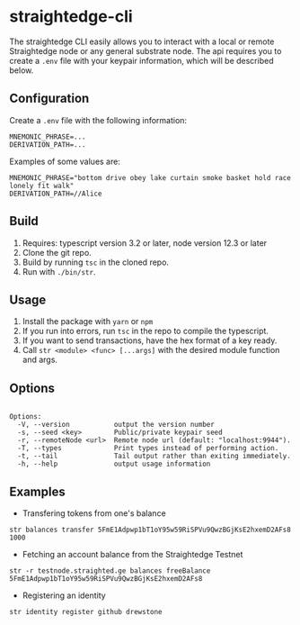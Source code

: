 # straightedge-cli

The straightedge CLI easily allows you to interact with a local or remote Straightedge node or any general substrate node. The api requires you to create a `.env` file with your keypair information, which will be described below.

## Configuration
Create a `.env` file with the following information:
```
MNEMONIC_PHRASE=...
DERIVATION_PATH=...
```
Examples of some values are:
```
MNEMONIC_PHRASE="bottom drive obey lake curtain smoke basket hold race lonely fit walk"
DERIVATION_PATH=//Alice
```

## Build
1. Requires: typescript version 3.2 or later, node version 12.3 or later
2. Clone the git repo.
3. Build by running `tsc` in the cloned repo.
4. Run with `./bin/str`.

## Usage
1. Install the package with `yarn` or `npm`
2. If you run into errors, run `tsc` in the repo to compile the typescript.
3. If you want to send transactions, have the hex format of a key ready.
4. Call `str <module> <func> [...args]` with the desired module function and args.

## Options
```

Options:
  -V, --version           output the version number
  -s, --seed <key>        Public/private keypair seed
  -r, --remoteNode <url>  Remote node url (default: "localhost:9944").
  -T, --types             Print types instead of performing action.
  -t, --tail              Tail output rather than exiting immediately.
  -h, --help              output usage information
```

## Examples
- Transfering tokens from one's balance
```
str balances transfer 5FmE1Adpwp1bT1oY95w59RiSPVu9QwzBGjKsE2hxemD2AFs8 1000
```

- Fetching an account balance from the Straightedge Testnet
```
str -r testnode.straighted.ge balances freeBalance 5FmE1Adpwp1bT1oY95w59RiSPVu9QwzBGjKsE2hxemD2AFs8
```

- Registering an identity
```
str identity register github drewstone
```
